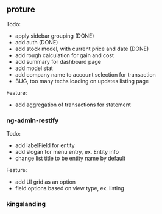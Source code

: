 ## proture

Todo:

- apply sidebar grouping (DONE)
- add auth (DONE)
- add stock model, with current price and date (DONE)
- add rough calculation for gain and cost
- add summary for dashboard page
- add model stat
- add company name to account selection for transaction
- BUG, too many techs loading on updates listing page

Feature:

- add aggregation of transactions for statement

### ng-admin-restify

Todo:
- add labelField for entity
- add slogan for menu entry, ex. Entity info
- change list title to be entity name by default

Feature:

- add UI grid as an option
- field options based on view type, ex. listing

### kingslanding
